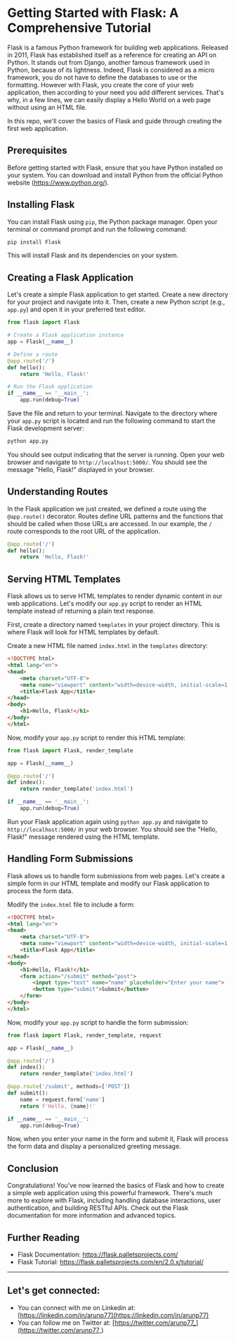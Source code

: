 # Getting Started with Flask: A Comprehensive Tutorial

Flask is a famous Python framework for building web applications. Released in 2011, Flask has established itself as a reference for creating an API on Python. It stands out from Django, another famous framework used in Python, because of its lightness. Indeed, Flask is considered as a micro framework, you do not have to define the databases to use or the formatting. However with Flask, you create the core of your web application, then according to your need you add different services. That's why, in a few lines, we can easily display a Hello World on a web page without using an HTML file.

In this repo, we'll cover the basics of Flask and guide through creating the first web application.

## Prerequisites

Before getting started with Flask, ensure that you have Python installed on your system. You can download and install Python from the official Python website (https://www.python.org/).

## Installing Flask

You can install Flask using `pip`, the Python package manager. Open your terminal or command prompt and run the following command:

```bash
pip install Flask
```

This will install Flask and its dependencies on your system.

## Creating a Flask Application

Let's create a simple Flask application to get started. Create a new directory for your project and navigate into it. Then, create a new Python script (e.g., `app.py`) and open it in your preferred text editor.

```python
from flask import Flask

# Create a Flask application instance
app = Flask(__name__)

# Define a route
@app.route('/')
def hello():
    return 'Hello, Flask!'

# Run the Flask application
if __name__ == '__main__':
    app.run(debug=True)
```

Save the file and return to your terminal. Navigate to the directory where your `app.py` script is located and run the following command to start the Flask development server:

```bash
python app.py
```

You should see output indicating that the server is running. Open your web browser and navigate to `http://localhost:5000/`. You should see the message "Hello, Flask!" displayed in your browser.

## Understanding Routes

In the Flask application we just created, we defined a route using the `@app.route()` decorator. Routes define URL patterns and the functions that should be called when those URLs are accessed. In our example, the `/` route corresponds to the root URL of the application.

```python
@app.route('/')
def hello():
    return 'Hello, Flask!'
```

## Serving HTML Templates

Flask allows us to serve HTML templates to render dynamic content in our web applications. Let's modify our `app.py` script to render an HTML template instead of returning a plain text response.

First, create a directory named `templates` in your project directory. This is where Flask will look for HTML templates by default.

Create a new HTML file named `index.html` in the `templates` directory:

```html
<!DOCTYPE html>
<html lang="en">
<head>
    <meta charset="UTF-8">
    <meta name="viewport" content="width=device-width, initial-scale=1.0">
    <title>Flask App</title>
</head>
<body>
    <h1>Hello, Flask!</h1>
</body>
</html>
```

Now, modify your `app.py` script to render this HTML template:

```python
from flask import Flask, render_template

app = Flask(__name__)

@app.route('/')
def index():
    return render_template('index.html')

if __name__ == '__main__':
    app.run(debug=True)
```

Run your Flask application again using `python app.py` and navigate to `http://localhost:5000/` in your web browser. You should see the "Hello, Flask!" message rendered using the HTML template.

## Handling Form Submissions

Flask allows us to handle form submissions from web pages. Let's create a simple form in our HTML template and modify our Flask application to process the form data.

Modify the `index.html` file to include a form:

```html
<!DOCTYPE html>
<html lang="en">
<head>
    <meta charset="UTF-8">
    <meta name="viewport" content="width=device-width, initial-scale=1.0">
    <title>Flask App</title>
</head>
<body>
    <h1>Hello, Flask!</h1>
    <form action="/submit" method="post">
        <input type="text" name="name" placeholder="Enter your name">
        <button type="submit">Submit</button>
    </form>
</body>
</html>
```

Now, modify your `app.py` script to handle the form submission:

```python
from flask import Flask, render_template, request

app = Flask(__name__)

@app.route('/')
def index():
    return render_template('index.html')

@app.route('/submit', methods=['POST'])
def submit():
    name = request.form['name']
    return f'Hello, {name}!'

if __name__ == '__main__':
    app.run(debug=True)
```

Now, when you enter your name in the form and submit it, Flask will process the form data and display a personalized greeting message.

## Conclusion

Congratulations! You've now learned the basics of Flask and how to create a simple web application using this powerful framework. There's much more to explore with Flask, including handling database interactions, user authentication, and building RESTful APIs. Check out the Flask documentation for more information and advanced topics.

## Further Reading

- Flask Documentation: https://flask.palletsprojects.com/
- Flask Tutorial: https://flask.palletsprojects.com/en/2.0.x/tutorial/

---
## Let's get connected:
- You can connect with me on Linkedin at: [https://linkedin.com/in/arunp77](https://linkedin.com/in/arunp77)
- You can follow me on Twitter at: [https://twitter.com/arunp77_](https://twitter.com/arunp77_)